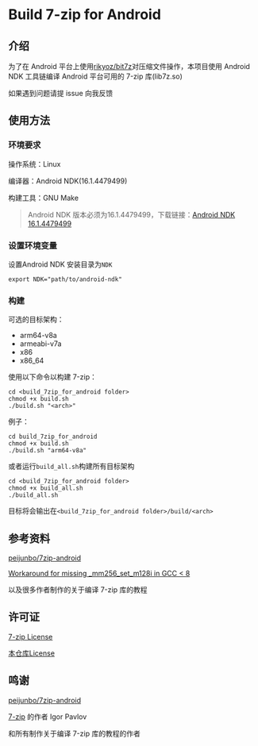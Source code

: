 # Build 7-zip for Android

## 介绍

为了在 Android 平台上使用[rikyoz/bit7z](https://github.com/rikyoz/bit7z)对压缩文件操作，本项目使用 Android NDK 工具链编译 Android 平台可用的 7-zip 库(lib7z.so)

如果遇到问题请提 issue 向我反馈

## 使用方法

### 环境要求

操作系统：Linux

编译器：Android NDK(16.1.4479499)

构建工具：GNU Make

> Android NDK 版本必须为16.1.4479499，下载链接：[Android NDK 16.1.4479499](https://github.com/android/ndk/wiki/Unsupported-Downloads#ndk-16b-downloads)

### 设置环境变量

设置Android NDK 安装目录为`NDK` 

```
export NDK="path/to/android-ndk"
```

### 构建

可选的目标架构：

- arm64-v8a
- armeabi-v7a
- x86
- x86_64

使用以下命令以构建 7-zip：

```
cd <build_7zip_for_android folder>
chmod +x build.sh
./build.sh "<arch>"
```

例子：

```
cd build_7zip_for_android
chmod +x build.sh
./build.sh "arm64-v8a"
```

或者运行`build_all.sh`构建所有目标架构

```
cd <build_7zip_for_android folder>
chmod +x build_all.sh
./build_all.sh
```

目标将会输出在`<build_7zip_for_android folder>/build/<arch>`

## 参考资料

[peijunbo/7zip-android](https://github.com/peijunbo/7zip-android)

[Workaround for missing _mm256_set_m128i in GCC < 8](https://sourceforge.net/p/sevenzip/patches/420/)

以及很多作者制作的关于编译 7-zip 库的教程

## 许可证

[7-zip License](LICENSE-7zip)

[本仓库License](LICENSE)

## 鸣谢

[peijunbo/7zip-android](https://github.com/peijunbo/7zip-android)

[7-zip](https://7-zip.org/) 的作者 Igor Pavlov

和所有制作关于编译 7-zip 库的教程的作者
